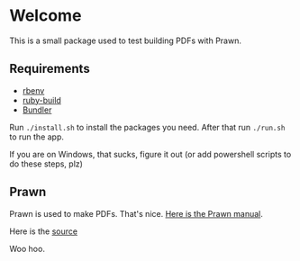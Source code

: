 # Welcome

This is a small package used to test building PDFs with Prawn.

## Requirements

* [rbenv](https://github.com/rbenv/rbenv)
* [ruby-build](https://github.com/rbenv/rbenv)
* [Bundler](https://bundler.io/)

Run `./install.sh` to install the packages you need. After that run `./run.sh` to run the app.

If you are on Windows, that sucks, figure it out (or add powershell scripts to do these steps, plz)


## Prawn

Prawn is used to make PDFs. That's nice. [Here is the Prawn manual](http://prawnpdf.org/manual.pdf).

Here is the [source](https://github.com/prawnpdf/prawn)

Woo hoo.
